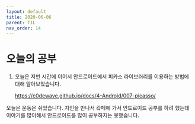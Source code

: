 ```yaml
---
layout: default
title: 2020-06-06
parent: TIL
nav_order: 14
---
```


# 오늘의 공부

1. 오늘은 저번 시간에 이어서 안드로이드에서 피카소 라이브러리를 이용하는 방법에 대해 알아보았습니다.

    https://c0dewave.github.io/docs/4-Android/007-picasso/

오늘은 운동은 쉬었습니다. 지인을 만나서 캌페에 가서 안드로이드 공부를 하려 했는데 이야기를 많이해서 안드로이드를 많이 공부하지는 못했습니다.
